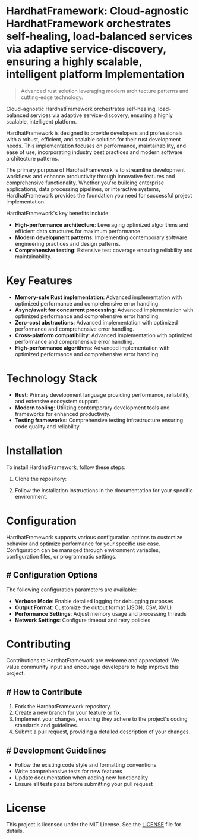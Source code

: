 <!-- fallback_HardhatFramework_20251001203734_78974 -->

# HardhatFramework: Cloud-agnostic HardhatFramework orchestrates self-healing, load-balanced services via adaptive service-discovery, ensuring a highly scalable, intelligent platform Implementation
> Advanced rust solution leveraging modern architecture patterns and cutting-edge technology.

Cloud-agnostic HardhatFramework orchestrates self-healing, load-balanced services via adaptive service-discovery, ensuring a highly scalable, intelligent platform.

HardhatFramework is designed to provide developers and professionals with a robust, efficient, and scalable solution for their rust development needs. This implementation focuses on performance, maintainability, and ease of use, incorporating industry best practices and modern software architecture patterns.

The primary purpose of HardhatFramework is to streamline development workflows and enhance productivity through innovative features and comprehensive functionality. Whether you're building enterprise applications, data processing pipelines, or interactive systems, HardhatFramework provides the foundation you need for successful project implementation.

HardhatFramework's key benefits include:

* **High-performance architecture**: Leveraging optimized algorithms and efficient data structures for maximum performance.
* **Modern development patterns**: Implementing contemporary software engineering practices and design patterns.
* **Comprehensive testing**: Extensive test coverage ensuring reliability and maintainability.

# Key Features

* **Memory-safe Rust implementation**: Advanced implementation with optimized performance and comprehensive error handling.
* **Async/await for concurrent processing**: Advanced implementation with optimized performance and comprehensive error handling.
* **Zero-cost abstractions**: Advanced implementation with optimized performance and comprehensive error handling.
* **Cross-platform compatibility**: Advanced implementation with optimized performance and comprehensive error handling.
* **High-performance algorithms**: Advanced implementation with optimized performance and comprehensive error handling.

# Technology Stack

* **Rust**: Primary development language providing performance, reliability, and extensive ecosystem support.
* **Modern tooling**: Utilizing contemporary development tools and frameworks for enhanced productivity.
* **Testing frameworks**: Comprehensive testing infrastructure ensuring code quality and reliability.

# Installation

To install HardhatFramework, follow these steps:

1. Clone the repository:


2. Follow the installation instructions in the documentation for your specific environment.

# Configuration

HardhatFramework supports various configuration options to customize behavior and optimize performance for your specific use case. Configuration can be managed through environment variables, configuration files, or programmatic settings.

## # Configuration Options

The following configuration parameters are available:

* **Verbose Mode**: Enable detailed logging for debugging purposes
* **Output Format**: Customize the output format (JSON, CSV, XML)
* **Performance Settings**: Adjust memory usage and processing threads
* **Network Settings**: Configure timeout and retry policies

# Contributing

Contributions to HardhatFramework are welcome and appreciated! We value community input and encourage developers to help improve this project.

## # How to Contribute

1. Fork the HardhatFramework repository.
2. Create a new branch for your feature or fix.
3. Implement your changes, ensuring they adhere to the project's coding standards and guidelines.
4. Submit a pull request, providing a detailed description of your changes.

## # Development Guidelines

* Follow the existing code style and formatting conventions
* Write comprehensive tests for new features
* Update documentation when adding new functionality
* Ensure all tests pass before submitting your pull request

# License

This project is licensed under the MIT License. See the [LICENSE](https://github.com/Willysc10/HardhatFramework/blob/main/LICENSE) file for details.
